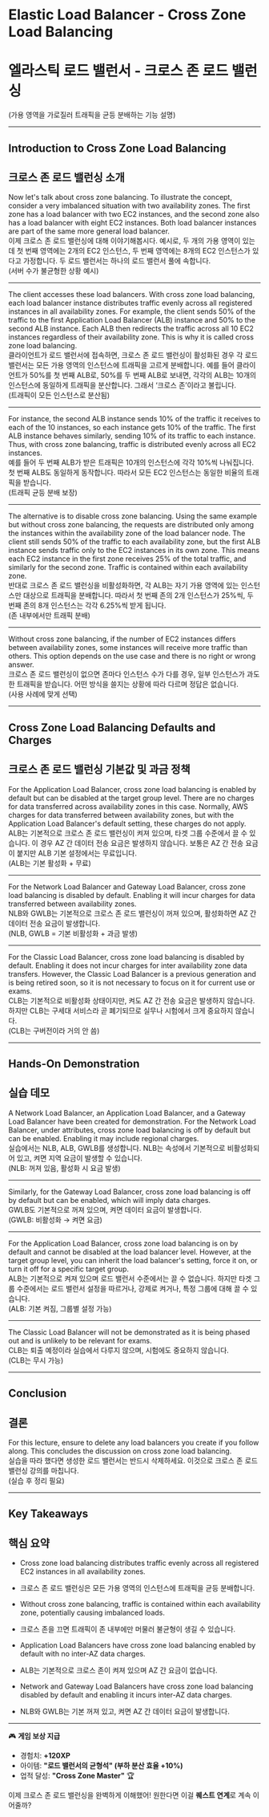 # Elastic Load Balancer - Cross Zone Load Balancing  
# 엘라스틱 로드 밸런서 - 크로스 존 로드 밸런싱  
(가용 영역을 가로질러 트래픽을 균등 분배하는 기능 설명)

---

## Introduction to Cross Zone Load Balancing  
## 크로스 존 로드 밸런싱 소개  

Now let's talk about cross zone balancing. To illustrate the concept, consider a very imbalanced situation with two availability zones. The first zone has a load balancer with two EC2 instances, and the second zone also has a load balancer with eight EC2 instances. Both load balancer instances are part of the same more general load balancer.  
이제 크로스 존 로드 밸런싱에 대해 이야기해봅시다. 예시로, 두 개의 가용 영역이 있는데 첫 번째 영역에는 2개의 EC2 인스턴스, 두 번째 영역에는 8개의 EC2 인스턴스가 있다고 가정합니다. 두 로드 밸런서는 하나의 로드 밸런서 풀에 속합니다.  
(서버 수가 불균형한 상황 예시)

---

The client accesses these load balancers. With cross zone load balancing, each load balancer instance distributes traffic evenly across all registered instances in all availability zones. For example, the client sends 50% of the traffic to the first Application Load Balancer (ALB) instance and 50% to the second ALB instance. Each ALB then redirects the traffic across all 10 EC2 instances regardless of their availability zone. This is why it is called cross zone load balancing.  
클라이언트가 로드 밸런서에 접속하면, 크로스 존 로드 밸런싱이 활성화된 경우 각 로드 밸런서는 모든 가용 영역의 인스턴스에 트래픽을 고르게 분배합니다. 예를 들어 클라이언트가 50%를 첫 번째 ALB로, 50%를 두 번째 ALB로 보내면, 각각의 ALB는 10개의 인스턴스에 동일하게 트래픽을 분산합니다. 그래서 ‘크로스 존’이라고 불립니다.  
(트래픽이 모든 인스턴스로 분산됨)

---

For instance, the second ALB instance sends 10% of the traffic it receives to each of the 10 instances, so each instance gets 10% of the traffic. The first ALB instance behaves similarly, sending 10% of its traffic to each instance. Thus, with cross zone balancing, traffic is distributed evenly across all EC2 instances.  
예를 들어 두 번째 ALB가 받은 트래픽은 10개의 인스턴스에 각각 10%씩 나눠집니다. 첫 번째 ALB도 동일하게 동작합니다. 따라서 모든 EC2 인스턴스는 동일한 비율의 트래픽을 받습니다.  
(트래픽 균등 분배 보장)

---

The alternative is to disable cross zone balancing. Using the same example but without cross zone balancing, the requests are distributed only among the instances within the availability zone of the load balancer node. The client still sends 50% of the traffic to each availability zone, but the first ALB instance sends traffic only to the EC2 instances in its own zone. This means each EC2 instance in the first zone receives 25% of the total traffic, and similarly for the second zone. Traffic is contained within each availability zone.  
반대로 크로스 존 로드 밸런싱을 비활성화하면, 각 ALB는 자기 가용 영역에 있는 인스턴스만 대상으로 트래픽을 분배합니다. 따라서 첫 번째 존의 2개 인스턴스가 25%씩, 두 번째 존의 8개 인스턴스는 각각 6.25%씩 받게 됩니다.  
(존 내부에서만 트래픽 분배)

---

Without cross zone balancing, if the number of EC2 instances differs between availability zones, some instances will receive more traffic than others. This option depends on the use case and there is no right or wrong answer.  
크로스 존 로드 밸런싱이 없으면 존마다 인스턴스 수가 다를 경우, 일부 인스턴스가 과도한 트래픽을 받습니다. 어떤 방식을 쓸지는 상황에 따라 다르며 정답은 없습니다.  
(사용 사례에 맞게 선택)

---

## Cross Zone Load Balancing Defaults and Charges  
## 크로스 존 로드 밸런싱 기본값 및 과금 정책  

For the Application Load Balancer, cross zone load balancing is enabled by default but can be disabled at the target group level. There are no charges for data transferred across availability zones in this case. Normally, AWS charges for data transferred between availability zones, but with the Application Load Balancer's default setting, these charges do not apply.  
ALB는 기본적으로 크로스 존 로드 밸런싱이 켜져 있으며, 타겟 그룹 수준에서 끌 수 있습니다. 이 경우 AZ 간 데이터 전송 요금은 발생하지 않습니다. 보통은 AZ 간 전송 요금이 붙지만 ALB 기본 설정에서는 무료입니다.  
(ALB는 기본 활성화 + 무료)

---

For the Network Load Balancer and Gateway Load Balancer, cross zone load balancing is disabled by default. Enabling it will incur charges for data transferred between availability zones.  
NLB와 GWLB는 기본적으로 크로스 존 로드 밸런싱이 꺼져 있으며, 활성화하면 AZ 간 데이터 전송 요금이 발생합니다.  
(NLB, GWLB = 기본 비활성화 + 과금 발생)

---

For the Classic Load Balancer, cross zone load balancing is disabled by default. Enabling it does not incur charges for inter availability zone data transfers. However, the Classic Load Balancer is a previous generation and is being retired soon, so it is not necessary to focus on it for current use or exams.  
CLB는 기본적으로 비활성화 상태이지만, 켜도 AZ 간 전송 요금은 발생하지 않습니다. 하지만 CLB는 구세대 서비스라 곧 폐기되므로 실무나 시험에서 크게 중요하지 않습니다.  
(CLB는 구버전이라 거의 안 씀)

---

## Hands-On Demonstration  
## 실습 데모  

A Network Load Balancer, an Application Load Balancer, and a Gateway Load Balancer have been created for demonstration. For the Network Load Balancer, under attributes, cross zone load balancing is off by default but can be enabled. Enabling it may include regional charges.  
실습에서는 NLB, ALB, GWLB를 생성합니다. NLB는 속성에서 기본적으로 비활성화되어 있고, 켜면 지역 요금이 발생할 수 있습니다.  
(NLB: 꺼져 있음, 활성화 시 요금 발생)

---

Similarly, for the Gateway Load Balancer, cross zone load balancing is off by default but can be enabled, which will imply data charges.  
GWLB도 기본적으로 꺼져 있으며, 켜면 데이터 요금이 발생합니다.  
(GWLB: 비활성화 → 켜면 요금)

---

For the Application Load Balancer, cross zone load balancing is on by default and cannot be disabled at the load balancer level. However, at the target group level, you can inherit the load balancer's setting, force it on, or turn it off for a specific target group.  
ALB는 기본적으로 켜져 있으며 로드 밸런서 수준에서는 끌 수 없습니다. 하지만 타겟 그룹 수준에서는 로드 밸런서 설정을 따르거나, 강제로 켜거나, 특정 그룹에 대해 끌 수 있습니다.  
(ALB: 기본 켜짐, 그룹별 설정 가능)

---

The Classic Load Balancer will not be demonstrated as it is being phased out and is unlikely to be relevant for exams.  
CLB는 퇴출 예정이라 실습에서 다루지 않으며, 시험에도 중요하지 않습니다.  
(CLB는 무시 가능)

---

## Conclusion  
## 결론  

For this lecture, ensure to delete any load balancers you create if you follow along. This concludes the discussion on cross zone load balancing.  
실습을 따라 했다면 생성한 로드 밸런서는 반드시 삭제하세요. 이것으로 크로스 존 로드 밸런싱 강의를 마칩니다.  
(실습 후 정리 필요)

---

## Key Takeaways  
## 핵심 요약  

- Cross zone load balancing distributes traffic evenly across all registered EC2 instances in all availability zones.  
- 크로스 존 로드 밸런싱은 모든 가용 영역의 인스턴스에 트래픽을 균등 분배합니다.  

- Without cross zone balancing, traffic is contained within each availability zone, potentially causing imbalanced loads.  
- 크로스 존을 끄면 트래픽이 존 내부에만 머물러 불균형이 생길 수 있습니다.  

- Application Load Balancers have cross zone load balancing enabled by default with no inter-AZ data charges.  
- ALB는 기본적으로 크로스 존이 켜져 있으며 AZ 간 요금이 없습니다.  

- Network and Gateway Load Balancers have cross zone load balancing disabled by default and enabling it incurs inter-AZ data charges.  
- NLB와 GWLB는 기본 꺼져 있고, 켜면 AZ 간 데이터 요금이 발생합니다.  

---

🎮 **게임 보상 지급**

* 경험치: **+120XP**
* 아이템: **"로드 밸런서의 균형석" (부하 분산 효율 +10%)**
* 업적 달성: **"Cross Zone Master"** 🏆

이제 크로스 존 로드 밸런싱을 완벽하게 이해했어!
원한다면 이걸 **퀘스트 연계**로 계속 이어줄까?
